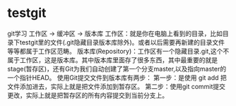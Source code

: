 # testgit
git学习
工作区 -> 缓冲区 -> 版本库
工作区：就是你在电脑上看到的目录，比如目录下testgit里的文件(.git隐藏目录版本库除外)。或者以后需要再新建的目录文件等等都属于工作区范畴。
版本库(Repository)：工作区有一个隐藏目录.git,这个不属于工作区，这是版本库。其中版本库里面存了很多东西，其中最重要的就是stage(暂存区)，还有Git为我们自动创建了第一个分支master,以及指向master的一个指针HEAD。
使用Git提交文件到版本库有两步：
第一步：是使用 git add 把文件添加进去，实际上就是把文件添加到暂存区。
第二步：使用git commit提交更改，实际上就是把暂存区的所有内容提交到当前分支上。
